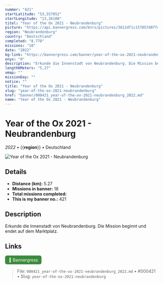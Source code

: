 ```yaml
---
nummer: "421"
startLatitude: "53,557852"
startLongitude: "13,26108"
titel: "Year of the Ox 2021 - Neubrandenburg"
picture: "https://api.bannergress.com/bnrs/pictures/3812df1c157057d07f439864da635a6e"
region: "Neubrandenburg"
country: "Deutschland"
completed: "8.778"
missions: "18"
date: "2022"
bg-link: "https://bannergress.com/banner/year-of-the-ox-2021-neubrandenburg-6042"
onyx: "0"
description: "Erkunde die Innenstadt von Neubrandenburg. Die Mission beginnt und endet auf dem Marktplatz."
lengthKMeters: "5,27"
umap: ""
missionDay: ""
notice: ""
title: "Year of the Ox 2021 - Neubrandenburg"
slug: "year-of-the-ox-2021-neubrandenburg"
href: "banner/000421_year-of-the-ox-2021-neubrandenburg_2022.md"
name: "Year of the Ox 2021 - Neubrandenburg"
---
```

# Year of the Ox 2021 - Neubrandenburg

*2022* • {{__region__}} • Deutschland

![Year of the Ox 2021 - Neubrandenburg](https://api.bannergress.com/bnrs/pictures/3812df1c157057d07f439864da635a6e)



## Details
- **Distance (km):** 5.27
- **Missions in banner:** 18
- **Total missions completed:** 
- **This is my banner no.:** 421



## Description
Erkunde die Innenstadt von Neubrandenburg. Die Mission beginnt und endet auf dem Marktplatz.



## Links
<a href="https://bannergress.com/banner/year-of-the-ox-2021-neubrandenburg-6042" target="_blank" style="display:inline-block;margin-right:8px;padding:6px 12px;background:#3c8b3c;color:#fff;text-decoration:none;border-radius:6px;">🔗 Bannergress</a>



> File: `000421_year-of-the-ox-2021-neubrandenburg_2022.md` • #000421 • Slug: `year-of-the-ox-2021-neubrandenburg`
